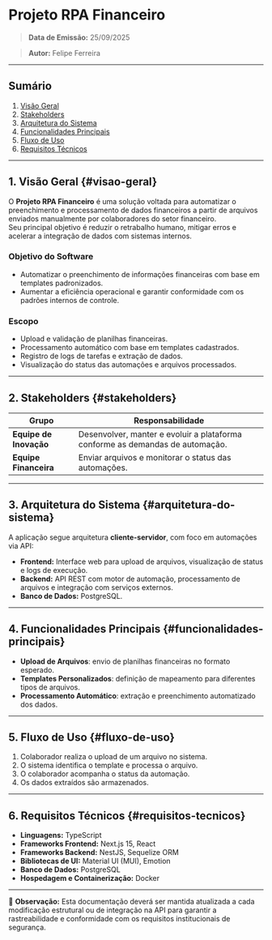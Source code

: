 # Projeto RPA Financeiro

>**Data de Emissão:** 25/09/2025

>**Autor:** Felipe Ferreira

---

## Sumário
1. [Visão Geral](#visao-geral)
2. [Stakeholders](#stakeholders)
3. [Arquitetura do Sistema](#arquitetura-do-sistema)
4. [Funcionalidades Principais](#funcionalidades-principais)
5. [Fluxo de Uso](#fluxo-de-uso)
6. [Requisitos Técnicos](#requisitos-tecnicos)

---

## 1. Visão Geral {#visao-geral}
O **Projeto RPA Financeiro** é uma solução voltada para automatizar o preenchimento e processamento de dados financeiros a partir de arquivos enviados manualmente por colaboradores do setor financeiro.  
Seu principal objetivo é reduzir o retrabalho humano, mitigar erros e acelerar a integração de dados com sistemas internos.

### Objetivo do Software
- Automatizar o preenchimento de informações financeiras com base em templates padronizados.  
- Aumentar a eficiência operacional e garantir conformidade com os padrões internos de controle.  

### Escopo
- Upload e validação de planilhas financeiras.  
- Processamento automático com base em templates cadastrados.  
- Registro de logs de tarefas e extração de dados.  
- Visualização do status das automações e arquivos processados.  

---

## 2. Stakeholders {#stakeholders}

| Grupo                     | Responsabilidade                                                                |
|---------------------------|---------------------------------------------------------------------------------|
| **Equipe de Inovação**    | Desenvolver, manter e evoluir a plataforma conforme as demandas de automação. |
| **Equipe Financeira**     | Enviar arquivos e monitorar o status das automações.                          |

---

## 3. Arquitetura do Sistema {#arquitetura-do-sistema}
A aplicação segue arquitetura **cliente-servidor**, com foco em automações via API:

- **Frontend:** Interface web para upload de arquivos, visualização de status e logs de execução.  
- **Backend:** API REST com motor de automação, processamento de arquivos e integração com serviços externos.  
- **Banco de Dados:**  PostgreSQL.

---

## 4. Funcionalidades Principais {#funcionalidades-principais}
- **Upload de Arquivos**: envio de planilhas financeiras no formato esperado.  
- **Templates Personalizados**: definição de mapeamento para diferentes tipos de arquivos.  
- **Processamento Automático**: extração e preenchimento automatizado dos dados.  

---

## 5. Fluxo de Uso {#fluxo-de-uso}
1. Colaborador realiza o upload de um arquivo no sistema.  
2. O sistema identifica o template e processa o arquivo.  
3. O colaborador acompanha o status da automação.  
4. Os dados extraídos são armazenados.  

---

## 6. Requisitos Técnicos {#requisitos-tecnicos}
- **Linguagens:** TypeScript 
- **Frameworks Frontend:** Next.js 15, React
- **Frameworks Backend:** NestJS, Sequelize ORM
- **Bibliotecas de UI:** Material UI (MUI), Emotion
- **Banco de Dados:** PostgreSQL
- **Hospedagem e Containerização:** Docker

---

📌 **Observação:** Esta documentação deverá ser mantida atualizada a cada modificação estrutural ou de integração na API para garantir a rastreabilidade e conformidade com os requisitos institucionais de segurança.
